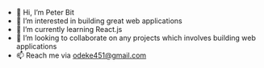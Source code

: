 - 👋 Hi, I’m Peter Bit
- 👀 I’m interested in building great web applications 
- 🌱 I’m currently learning React.js
- 💞️ I’m looking to collaborate on any projects which involves building web applications
- 📫 Reach me via odeke451@gmail.com


